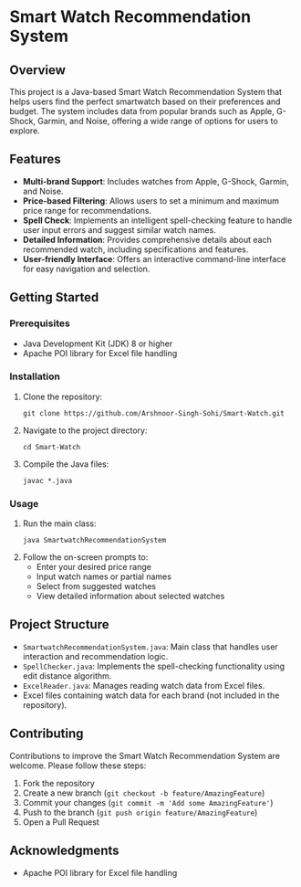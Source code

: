 # Smart Watch Recommendation System

## Overview

This project is a Java-based Smart Watch Recommendation System that helps users find the perfect smartwatch based on their preferences and budget. The system includes data from popular brands such as Apple, G-Shock, Garmin, and Noise, offering a wide range of options for users to explore.

## Features

- **Multi-brand Support**: Includes watches from Apple, G-Shock, Garmin, and Noise.
- **Price-based Filtering**: Allows users to set a minimum and maximum price range for recommendations.
- **Spell Check**: Implements an intelligent spell-checking feature to handle user input errors and suggest similar watch names.
- **Detailed Information**: Provides comprehensive details about each recommended watch, including specifications and features.
- **User-friendly Interface**: Offers an interactive command-line interface for easy navigation and selection.

## Getting Started

### Prerequisites

- Java Development Kit (JDK) 8 or higher
- Apache POI library for Excel file handling

### Installation

1. Clone the repository:
   ```
   git clone https://github.com/Arshnoor-Singh-Sohi/Smart-Watch.git
   ```
2. Navigate to the project directory:
   ```
   cd Smart-Watch
   ```
3. Compile the Java files:
   ```
   javac *.java
   ```

### Usage

1. Run the main class:
   ```
   java SmartwatchRecommendationSystem
   ```
2. Follow the on-screen prompts to:
   - Enter your desired price range
   - Input watch names or partial names
   - Select from suggested watches
   - View detailed information about selected watches

## Project Structure

- `SmartwatchRecommendationSystem.java`: Main class that handles user interaction and recommendation logic.
- `SpellChecker.java`: Implements the spell-checking functionality using edit distance algorithm.
- `ExcelReader.java`: Manages reading watch data from Excel files.
- Excel files containing watch data for each brand (not included in the repository).

## Contributing

Contributions to improve the Smart Watch Recommendation System are welcome. Please follow these steps:

1. Fork the repository
2. Create a new branch (`git checkout -b feature/AmazingFeature`)
3. Commit your changes (`git commit -m 'Add some AmazingFeature'`)
4. Push to the branch (`git push origin feature/AmazingFeature`)
5. Open a Pull Request

## Acknowledgments

- Apache POI library for Excel file handling
